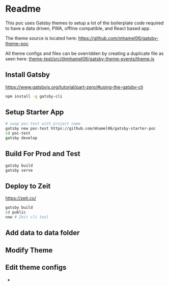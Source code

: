 # Readme
This poc uses Gatsby themes to setup a lot of the boilerplate code
required to have a data driven, PWA, offline compatible, and React based
app. 

The theme source is located here: https://github.com/mhamel06/gatsby-theme-poc

All theme configs and files can be overridden by creating a duplicate file as seen
here: [theme-test/src/@mhamel06/gatsby-theme-events/theme.js](theme-test/src/@mhamel06/gatsby-theme-events/theme.js)

## Install Gatsby
https://www.gatsbyjs.org/tutorial/part-zero/#using-the-gatsby-cli
```sh
npm install -g gatsby-cli
```

## Setup Starter App
```sh
# swap poc-test with project name 
gatsby new poc-test https://github.com/mhamel06/gatsby-starter-poc
cd poc-test
gatsby develop

```

## Build For Prod and Test  
```sh
gatsby build
gatsby serve

```

## Deploy to Zeit 
https://zeit.co/
```sh
gatsby build
cd public
now # Zeit cli tool
```

## Add data to data folder 

## Modify Theme

## Edit theme configs 
- 
